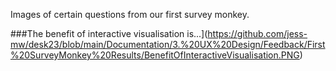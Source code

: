 Images of certain questions from our first survey monkey.

###The benefit of interactive visualisation is...](https://github.com/jess-mw/desk23/blob/main/Documentation/3.%20UX%20Design/Feedback/First%20SurveyMonkey%20Results/BenefitOfInteractiveVisualisation.PNG)
